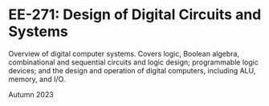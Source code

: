 # EE-271: Design of Digital Circuits and Systems
Overview of digital computer systems. Covers logic, Boolean algebra, combinational and sequential circuits and logic design; programmable logic devices; and the design and operation of digital computers, including ALU, memory, and I/O. 

Autumn 2023
